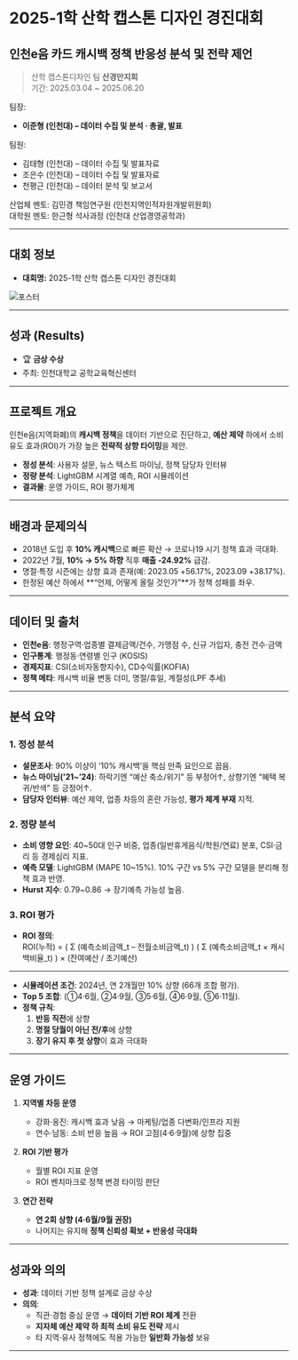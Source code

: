 # 2025-1학 산학 캡스톤 디자인 경진대회  
## 인천e음 카드 캐시백 정책 반응성 분석 및 전략 제언  

> 산학 캡스톤디자인 팀 **산경만지회**  
> 기간: 2025.03.04 ~ 2025.06.20  

팀장:  
- **이준형 (인천대) – 데이터 수집 및 분석 · 총괄, 발표**  

팀원:  
- 김태형 (인천대) – 데이터 수집 및 발표자료  
- 조은수 (인천대) – 데이터 수집 및 발표자료  
- 천평근 (인천대) – 데이터 분석 및 보고서  

산업체 멘토: 김민경 책임연구원 (인천지역인적자원개발위원회)  
대학원 멘토: 한근형 석사과정 (인천대 산업경영공학과)  

---

## 대회 정보
- **대회명:** 2025-1학 산학 캡스톤 디자인 경진대회  

![포스터](https://safety.inu.ac.kr/CrossEditor/binary/images/000182/[%ED%81%AC%EA%B8%B0%EB%B3%80%ED%99%98]2025-1_%EC%82%B0%ED%95%99_%EC%BA%A1%EC%8A%A4%ED%86%A4_%EB%94%94%EC%9E%90%EC%9D%B8_%EA%B2%BD%EC%A7%84%EB%8C%80%ED%9A%8C_%ED%8F%AC%EC%8A%A4%ED%84%B0.jpg)

---
## 성과 (Results) 
- 🏆 **금상 수상**
-  주최: 인천대학교 공학교육혁신센터

---

## 프로젝트 개요
인천e음(지역화폐)의 **캐시백 정책**을 데이터 기반으로 진단하고, **예산 제약** 하에서 소비 유도 효과(ROI)가 가장 높은 **전략적 상향 타이밍**을 제안.  
- **정성 분석**: 사용자 설문, 뉴스 텍스트 마이닝, 정책 담당자 인터뷰  
- **정량 분석**: LightGBM 시계열 예측, ROI 시뮬레이션  
- **결과물**: 운영 가이드, ROI 평가체계  

---

## 배경과 문제의식
- 2018년 도입 후 **10% 캐시백**으로 빠른 확산 → 코로나19 시기 정책 효과 극대화.  
- 2022년 7월, **10% → 5% 하향** 직후 **매출 -24.92%** 급감.  
- 명절·특정 시즌에는 상향 효과 존재(예: 2023.05 +56.17%, 2023.09 +38.17%).  
- 한정된 예산 하에서 **“언제, 어떻게 올릴 것인가”**가 정책 성패를 좌우.  

---

## 데이터 및 출처
- **인천e음**: 행정구역·업종별 결제금액/건수, 가맹점 수, 신규 가입자, 충전 건수·금액  
- **인구통계**: 행정동·연령별 인구 (KOSIS)  
- **경제지표**: CSI(소비자동향지수), CD수익률(KOFIA)  
- **정책 메타**: 캐시백 비율 변동 더미, 명절/휴일, 계절성(LPF 추세)  

---

## 분석 요약

### 1. 정성 분석
- **설문조사**: 90% 이상이 ‘10% 캐시백’을 핵심 만족 요인으로 꼽음.  
- **뉴스 마이닝(’21~’24)**: 하락기엔 “예산 축소/위기” 등 부정어↑, 상향기엔 “혜택 복귀/반색” 등 긍정어↑.  
- **담당자 인터뷰**: 예산 제약, 업종 차등의 혼란 가능성, **평가 체계 부재** 지적.  

### 2. 정량 분석
- **소비 영향 요인**: 40~50대 인구 비중, 업종(일반휴게음식/학원/연료) 분포, CSI·금리 등 경제심리 지표.  
- **예측 모델**: LightGBM (MAPE 10~15%). 10% 구간 vs 5% 구간 모델을 분리해 정책 효과 반영.  
- **Hurst 지수**: 0.79~0.86 → 장기예측 가능성 높음.  

### 3. ROI 평가
- **ROI 정의**:  
ROI(누적) = ( Σ (예측소비금액_t – 전월소비금액_t) )
( Σ (예측소비금액_t × 캐시백비율_t) )
× (잔여예산 / 초기예산)
-----------------------------------------
- **시뮬레이션 조건**: 2024년, 연 2개월만 10% 상향 (66개 조합 평가).  
- **Top 5 조합**: (①4·6월, ②4·9월, ③5·6월, ④6·9월, ⑤6·11월).  
- **정책 규칙**:  
  1) **반등 직전**에 상향  
  2) **명절 당월이 아닌 전/후**에 상향  
  3) **장기 유지 후 첫 상향**이 효과 극대화  

---

## 운영 가이드
1. **지역별 차등 운영**  
   - 강화·옹진: 캐시백 효과 낮음 → 마케팅/업종 다변화/인프라 지원  
   - 연수·남동: 소비 반응 높음 → ROI 고점(4·6·9월)에 상향 집중  

2. **ROI 기반 평가**  
   - 월별 ROI 지표 운영  
   - ROI 벤치마크로 정책 변경 타이밍 판단  

3. **연간 전략**  
   - **연 2회 상향 (4·6월/9월 권장)**  
   - 나머지는 유지해 **정책 신뢰성 확보 + 반응성 극대화**  

---

## 성과와 의의
- **성과**: 데이터 기반 정책 설계로 금상 수상  
- **의의**:  
  - 직관·경험 중심 운영 → **데이터 기반 ROI 체계** 전환  
  - **지자체 예산 제약 하 최적 소비 유도 전략** 제시  
  - 타 지역·유사 정책에도 적용 가능한 **일반화 가능성** 보유  

---
